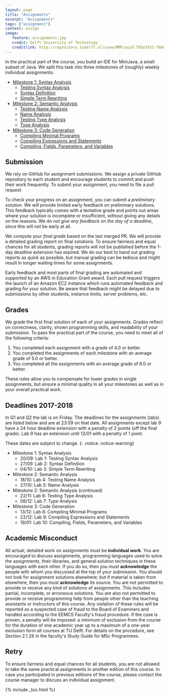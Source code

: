 ```yaml
---
layout: page
title: "Assignments"
excerpt: "Assignments"
tags: ["assignment"]
context: assign
image:
   feature: assignments.jpg
   credit: Delft University of Technology
   creditlink: http://repository.tudelft.nl/view/MMP/uuid:785a7433-f8b0-40b8-b420-b59d88fc2254
---
```


In the practical part of the course, you build an IDE for MiniJava, a small subset of Java.
We split this task into three milestones of (roughly) weekly individual assignments:

* [Milestone 1: Syntax Analysis](ms1)
  * [Testing Syntax Analysis](ms1/lab1.html)
  * [Syntax Definition](ms1/lab2.html)
  * [Simple Term Rewriting](ms1/lab3.html)
* [Milestone 2: Semantic Analysis](ms2)
  * [Testing Name Analysis](ms2/lab4.html)
  * [Name Analysis](ms2/lab5.html)
  * [Testing Type Analysis](ms2/lab6.html)
  * [Type Analysis](ms2/lab7.html)
* [Milestone 3: Code Generation](ms3)
  * [Compiling Minimal Programs](ms3/lab8.html)
  * [Compiling Expressions and Statements](ms3/lab9.html)
  * [Compiling, Fields, Parameters, and Variables](ms3/lab10.html)

## Submission

We rely on GitHub for assignment submissions.
We assign a private GitHub repository to each student and encourage students to commit and push their work frequently.
To submit your assignment, you need to file a pull request.

To check your progress on an assignment, you can submit a *preliminary solution*.
We will provide limited early feedback on preliminary solutions.
This feedback typically comes with a tentative grade and points out areas where your solution is incomplete or insufficient, without giving any details on the reasons.
We do *not give any feedback on the day of a deadline*, since this will not be early at all.

We compute your *final grade* based on the last merged PR.
We will provide a detailed grading report on final solutions.
To ensure fairness and equal chances for all students, grading reports will not be published before the 1-day deadline extension has expired.
We do our best to hand out grading reports as quick as possible, but manual grading can be tedious and might result in longer waiting times for some assignments.

Early feedback and most parts of final grading are automated and supported by an AWS in Education Grant award.
Each pull request triggers the launch of an Amazon EC2 instance which runs automated feedback and grading for your solution.
Be aware that feedback might be delayed due to submissions by other students, instance limits, server problems, etc.

## Grades

We grade the first final solution of each of your assignments.
Grades reflect on correctness, clarity, shown programming skills, and readability of your submission.
To pass the practical part of the course, you need to meet all of the following criteria:

1. You completed each assignment with a grade of 4.0 or better.
2. You completed the assignments of each milestone with an average grade of 5.0 or better.
3. You completed all the assignments with an average grade of 6.0 or better.

These rules allow you to compensate for lower grades in single assignments, but ensure a minimal quality in all your milestones as well as in your overall practical work.

## Deadlines 2017-2018

In Q1 and Q2 the lab is on Friday. The deadlines for the assignments (labs) are listed below and are at 23:59 on that date. All assignments except lab 9 have a 24 hour deadline extension with a penalty of 2 points (off the final grade). Lab 9 has an extension until 12/01 with a penalty of 1 point.

These dates are subject to change.
{: .notice .notice-warning}

* Milestone 1: Syntax Analysis
   - 20/09: Lab 1: Testing Syntax Analysis
   - 27/09: Lab 2: Syntax Definition
   - 04/10: Lab 3: Simple Term Rewriting
* Milestone 2: Semantic Analysis
   - 18/10: Lab 4: Testing Name Analysis
   - 27/10: Lab 5: Name Analysis
* Milestone 2: Semantic Analysis (continued)
   - 22/11: Lab 6: Testing Type Analysis
   - 06/12: Lab 7: Type Analysis
* Milestone 3: Code Generation
   - 13/12: Lab 8: Compiling Minimal Programs
   - 22/12: Lab 9: Compiling Expressions and Statements
   - 19/01: Lab 10: Compiling, Fields, Parameters, and Variables

## Academic Misconduct

All actual, detailed work on assignments must be **individual work**.
You are encouraged to discuss assignments, programming languages used to solve the assignments, their libraries, and general solution techniques in these languages with each other.
If you do so, then you must **acknowledge** the people with whom you discussed at the top of your submission.
You should not look for assignment solutions elsewhere; but if material is taken from elsewhere, then you must **acknowledge** its source.
You are not permitted to provide or receive any kind of solutions of assignments.
This includes partial, incomplete, or erroneous solutions.
You are also not permitted to provide or receive programming help from people other than the teaching assistants or instructors of this course.
Any violation of these rules will be reported as a suspected case of fraud to the Board of Examiners and handled according to the EEMCS Faculty's fraud procedure.
If the case is proven, a penalty will be imposed: a minimum of exclusion from the course for the duration of one academic year up to a maximum of a one-year exclusion form all courses at TU Delft.
For details on the procedure, see Section 2.1.26 in the faculty's Study Guide for MSc Programmes.

## Retry

To ensure fairness and equal chances for all students, you are not allowed to take the same practical assignments in another edition of this course.
In case you participated in previous editions of the course, please contact the course manager to discuss an individual assignment.

{% include _toc.html %}
